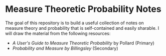 # Measure Theoretic Probability Notes

The goal of this repository is to build a useful collection of notes on measure
theory and probability that is self-contained and easily sharable. I will draw
the material from the following resources:

- *A User's Guide to Measure Theoretic Probability* by Pollard (Primary)
- *Probability and Measure by Billingsley* (Secondary)